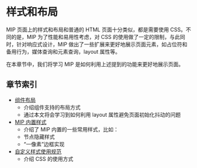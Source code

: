 # 样式和布局

MIP 页面上的样式和布局和普通的 HTML 页面十分类似，都是需要使用 CSS。不同的是，MIP 为了性能和易用性考虑，对 CSS 的使用做了一定的限制，与此同时，针对响应式设计，MIP 做出了一些扩展来更好地展示页面元素，如占位符和备用行为，媒体查询和元素查询，layout 属性等。

在本章节中，我们将学习 MIP 是如何利用上述提到的功能来更好地展示页面。

## 章节索引

- [组件布局](./layout.md)
  + 介绍组件支持的布局方式
  + 通过本文将会学习到如何利用 layout 属性避免页面初始化抖动的问题
- [MIP 内置样式](./builtin-style.md)
  + 介绍了 MIP 内置的一些常用样式，比如：
  + 节点隐藏样式
  + “一像素”边框实现
- [自定义样式使用规范](./supported-css.md)
  + 介绍 CSS 的使用方式
